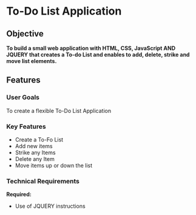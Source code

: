 # To-Do List Application

## Objective

**To build a small web application with HTML, CSS, JavaScript AND JQUERY that creates a To-do List and enables to add, delete, strike and move list elements.**

## Features

### User Goals

To create a flexible To-Do List Application

### Key Features

-   Create a To-Fo List
-   Add new items
-   Strike any Items
-   Delete any Item
-   Move items up or down the list

### Technical Requirements

**Required:**

-   Use of JQUERY instructions
